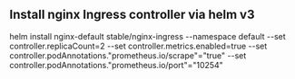 ## Install nginx Ingress controller via helm v3
helm install nginx-default stable/nginx-ingress --namespace default --set controller.replicaCount=2 --set controller.metrics.enabled=true --set controller.podAnnotations."prometheus\.io/scrape"="true" --set controller.podAnnotations."prometheus\.io/port"="10254"
